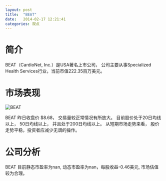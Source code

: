 ```yaml
---
layout: post
title:  "BEAT"
date:   2014-02-17 12:21:41
categories: 观点
---
```


# 简介
BEAT（CardioNet, Inc.）是USA著名上市公司，
公司主要从事Specialized Health Services行业，当前市值222.35百万美元。

# 市场表现

![BEAT](http://finviz.com/chart.ashx?t=BEAT&ty=c&ta=1&p=d&s=l)

BEAT 昨日收盘价 $8.68，
交易量较正常情况有所放大。
目前股价处于20日均线以上，
50日均线以上，
并且处于200日均线以上。
从短期市场走势来看，
股价走势平稳，投资者应减少无谓的操作。

# 公司分析
BEAT 目前静态市盈率为nan, 动态市盈率为nan，每股收益-0.46美元,
市场估值较为合理。
